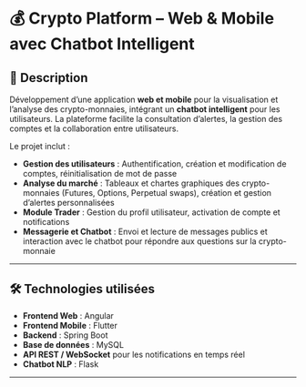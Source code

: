 # 💰 Crypto Platform – Web & Mobile avec Chatbot Intelligent

## 🧠 Description
Développement d’une application **web et mobile** pour la visualisation et l’analyse des crypto-monnaies, intégrant un **chatbot intelligent** pour les utilisateurs. La plateforme facilite la consultation d’alertes, la gestion des comptes et la collaboration entre utilisateurs.

Le projet inclut :  
- **Gestion des utilisateurs** : Authentification, création et modification de comptes, réinitialisation de mot de passe  
- **Analyse du marché** : Tableaux et chartes graphiques des crypto-monnaies (Futures, Options, Perpetual swaps), création et gestion d’alertes personnalisées  
- **Module Trader** : Gestion du profil utilisateur, activation de compte et notifications  
- **Messagerie et Chatbot** : Envoi et lecture de messages publics et interaction avec le chatbot pour répondre aux questions sur la crypto-monnaie  

---

## 🛠️ Technologies utilisées
- **Frontend Web** : Angular 
- **Frontend Mobile** : Flutter 
- **Backend** : Spring Boot 
- **Base de données** : MySQL 
- **API REST / WebSocket** pour les notifications en temps réel  
- **Chatbot NLP** :  Flask  

---

